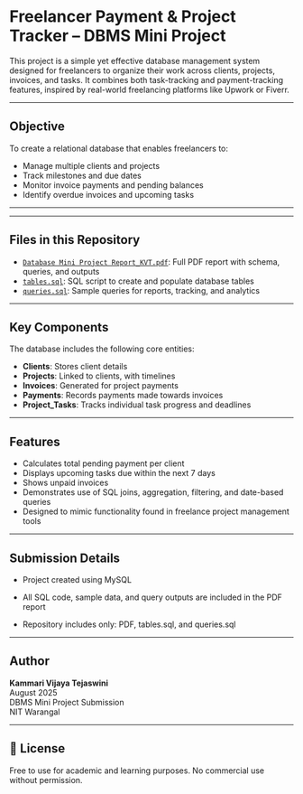 # Freelancer Payment & Project Tracker – DBMS Mini Project

This project is a simple yet effective database management system designed for freelancers to organize their work across clients, projects, invoices, and tasks. It combines both task-tracking and payment-tracking features, inspired by real-world freelancing platforms like Upwork or Fiverr.

---

## Objective

To create a relational database that enables freelancers to:
- Manage multiple clients and projects
- Track milestones and due dates
- Monitor invoice payments and pending balances
- Identify overdue invoices and upcoming tasks

---

---

## Files in this Repository

- [`Database Mini Project Report_KVT.pdf`](Database%20Mini%20Project%20Report_KVT.pdf): Full PDF report with schema, queries, and outputs
- [`tables.sql`](tables.sql): SQL script to create and populate database tables
- [`queries.sql`](queries.sql): Sample queries for reports, tracking, and analytics

 ---

## Key Components

The database includes the following core entities:
- **Clients**: Stores client details
- **Projects**: Linked to clients, with timelines
- **Invoices**: Generated for project payments
- **Payments**: Records payments made towards invoices
- **Project_Tasks**: Tracks individual task progress and deadlines

---

## Features

- Calculates total pending payment per client
- Displays upcoming tasks due within the next 7 days
- Shows unpaid invoices
- Demonstrates use of SQL joins, aggregation, filtering, and date-based queries
- Designed to mimic functionality found in freelance project management tools

---

## Submission Details

- Project created using MySQL

- All SQL code, sample data, and query outputs are included in the PDF report

- Repository includes only: PDF, tables.sql, and queries.sql


---

## Author

**Kammari Vijaya Tejaswini**  
August 2025  
DBMS Mini Project Submission  
NIT Warangal

---

## 📄 License

Free to use for academic and learning purposes. No commercial use without permission.
